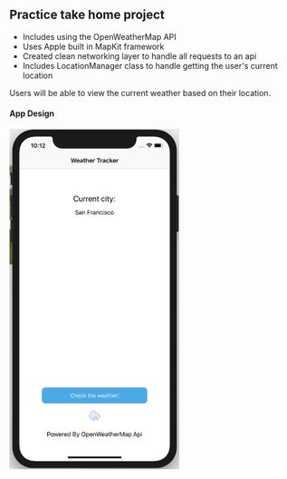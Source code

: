 
## Practice take home project 
- Includes using the OpenWeatherMap API
- Uses Apple built in MapKit framework
- Created clean networking layer to handle all requests to an api
- Includes LocationManager class to handle getting the user's current location

Users will be able to view the current weather based on their location.


#### App Design
<img src="appScreenShot.png" width="300" height="600" />
